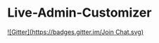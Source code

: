 # Live-Admin-Customizer
[![Gitter](https://badges.gitter.im/Join Chat.svg)](https://gitter.im/technofreaky/Live-Admin-Customizer?utm_source=badge&utm_medium=badge&utm_campaign=pr-badge&utm_content=badge)